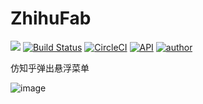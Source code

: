 # ZhihuFab

[![](https://jitpack.io/v/yangshanlin/ZhihuFab.svg)](https://jitpack.io/#yangshanlin/ZhihuFab) [![Build Status](https://travis-ci.org/yangshanlin/ZhihuFab.svg?branch=master)](https://travis-ci.org/yangshanlin/ZhihuFab) [![CircleCI](https://circleci.com/gh/yangshanlin/ZhihuFab.svg?style=svg)](https://circleci.com/gh/yangshanlin/ZhihuFab) [![API](https://img.shields.io/badge/API-15%2B-brightgreen.svg?style=flat)](https://android-arsenal.com/api?level=15) [![author](https://img.shields.io/badge/author-yangshanlin-brightgreen.svg)](http://www.magicshanlin.com)

仿知乎弹出悬浮菜单

![image](https://github.com/yangshanlin/ZhihuFab/blob/master/zhihufabmen.gif)   
